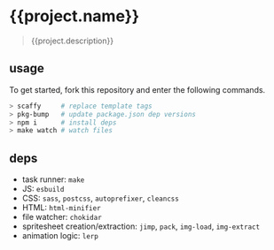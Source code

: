 # {{project.name}}
> {{project.description}}

## usage
To get started, fork this repository and enter the following commands.
```sh
> scaffy     # replace template tags
> pkg-bump   # update package.json dep versions
> npm i      # install deps
> make watch # watch files
```

## deps
- task runner: `make`
- JS: `esbuild`
- CSS: `sass`, `postcss`, `autoprefixer`, `cleancss`
- HTML: `html-minifier`
- file watcher: `chokidar`
- spritesheet creation/extraction: `jimp`, `pack`, `img-load`, `img-extract`
- animation logic: `lerp`
